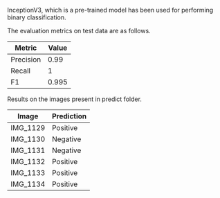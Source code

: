 InceptionV3, which is a pre-trained model has been used for performing binary classification. 

The evaluation metrics on test data are as follows.

| Metric | Value |
| --- | --- |
| Precision | 0.99 |
|Recall | 1 |
|F1     |  0.995 |

Results on the images present in predict folder.

|Image|Prediction|
| --- | --- |
|IMG_1129| Positive|
|IMG_1130| Negative|
|IMG_1131| Negative|
|IMG_1132| Positive|
|IMG_1133| Positive|
|IMG_1134| Positive|
